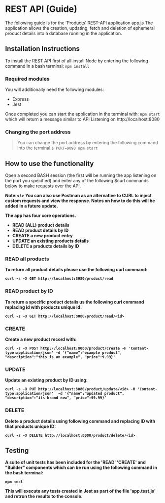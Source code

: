 <h1>REST API (Guide)</h1>

The following guide is for the 'Products' REST-API application app.js
The application allows the creation, updating, fetch and deletion of ephemeral product details into a database running in the application.

<h2>Installation Instructions</h2>

To install the REST API first of all install Node by entering the following command in a bash terminal:
`npm install`

<h3>Required modules</h3>
You will additionally need the following modules:

* Express
* Jest

Once completed you can start the application in the terminal with:
`npm start` which will return a message similar to API Listening on http://localhost:8080

<h3>Changing the port address</h3>

> You can change the port address by entering the following command into the terminal `$ PORT=9090 npm start`

<h2>How to use the functionality</h2>

Open a second BASH session (the first will be running the app listening on the port you specified) and enter any of the following $curl commands below to make requests over the API.

<b>Note:</> You can also use Postman as an alternative to CURL to inject custom requests and view the response. Notes on how to do this will be added in a future update.

The app has four core operations.

* READ (ALL) product details
* READ product details by ID
* CREATE a new product entry
* UPDATE an existing products details
* DELETE a products details by ID

<h3>READ all products</h3>
To return all product details please use the following curl command:

`curl -s -X GET http://localhost:8080/product/read`

<h3>READ product by ID</h3>
To return a specific product details us the following curl command replacing id with products unique id:

`curl -s -X GET http://localhost:8080/product/read/<id>`

<h3>CREATE</H3>
Create a new product record with:

`curl -s -X POST http://localhost:8080/product/create -H 'Content-type:application/json' -d '{"name":"example product", "description":"this is an example", "price":9.99}'`

<h3>UPDATE</H3>
Update an existing product by ID using:

`curl -s -X PUT http://localhost:8080/product/update/<id> -H 'Content-type:application/json'  -d '{"name":"updated product", "description":"its brand new", "price":99.99}'`

<h3>DELETE</h3>
Delete a product details using following command and replacing ID with that products unique ID:

`curl -s -X DELETE http://localhost:8080/product/delete/<id>`

<h2>Testing</h2>

A suite of unit tests has been included for the 'READ' 'CREATE' and "Builder" components which can be run using the following command in the bash terminal:

`npm test`

This will execute any tests created in Jest as part of the file 'app.test.js' and retrun the results to the console.
